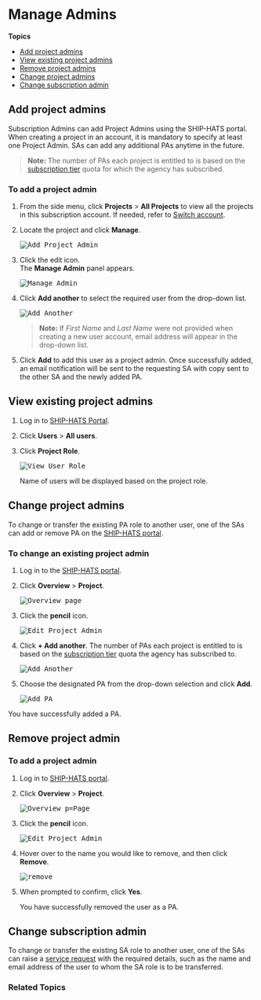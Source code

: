 # Manage Admins

**Topics**
- [Add project admins](#add-project-admins)
- [View existing project admins](#view-existing-project-admins)
- [Remove project admins](#remove-project-admin)
- [Change project admins](#change-project-admins)
- [Change subscription admin](#change-subscription-admin)


## Add project admins

Subscription Admins can add Project Admins using the SHIP-HATS portal. When creating a project in an account, it is mandatory to specify at least one Project Admin. SAs can add any additional PAs anytime in the future.  

> **Note:** The number of PAs each project is entitled to is based on the [subscription tier](https://docs.developer.tech.gov.sg/docs/ship-hats-getting-started-guide/#/subscription) quota for which the agency has subscribed.

### To add a project admin

1. From the side menu, click **Projects** > **All Projects** to view all the projects in this subscription account. If needed, refer to [Switch account](manage-account).
1. Locate the project and click **Manage**.

    <kbd>![Add Project Admin](add-project-admin.png ':size=100%')</kbd>

1. Click the edit icon.  
   The **Manage Admin** panel appears.

    <kbd>![Manage Admin](manage-project-admin.png ':size=100%')</kbd>

1. Click **Add another** to select the required user from the drop-down list.

    <kbd>![Add Another](add-another-pa.png ':size=100%')</kbd>

    >**Note:** If *First Name* and *Last Name* were not provided when creating a new user account, email address will appear in the drop-down list.
1. Click **Add** to add this user as a project admin. Once successfully added, an email notification will be sent to the requesting SA with copy sent to the other SA and the newly added PA.

## View existing project admins
1. Log in to [SHIP-HATS Portal](http://www.ship.gov.sg).
1. Click **Users** > **All users**.
1. Click **Project Role**.

   <kbd>![View User Role](view-user-role.png ':size=100%')</kbd>

   Name of users will be displayed based on the project role.


## Change project admins
To change or transfer the existing PA role to another user, one of the SAs can add or remove PA on the [SHIP-HATS portal](http://www.ship.gov.sg).

### To change an existing project admin
1. Log in to the [SHIP-HATS portal](http://www.ship.gov.sg).
1. Click **Overview** > **Project**. 

   <kbd>![Overview page](overview-page.png ':size=100%')</kbd>
1. Click the **pencil** icon.

   <kbd>![Edit Project Admin](project-admin-edit.png ':size=60%')</kbd>

1. Click **+ Add another**. The number of PAs each project is entitled to is based on the [subscription tier](https://docs.developer.tech.gov.sg/docs/ship-hats-getting-started-guide/#/subscription) quota the agency has subscribed to. 

   <kbd>![Add Another](add-pa-manage-admin.png ':size=60%')</kbd>

1. Choose the designated PA from the drop-down selection and click **Add**. 

   <kbd>![Add PA](add-another-pa.png ':size=60%')</kbd>

You have successfully added a PA.

## Remove project admin

### To add a project admin
1. Log in to [SHIP-HATS portal](http://www.ship.gov.sg).
1. Click **Overview** > **Project**.

   <kbd>![Overview p=Page](overview-page.png ':size=100%')</kbd>
1. Click the **pencil** icon.

   <kbd>![Edit Project Admin](project-admin-edit.png ':size=60%')</kbd>

1. Hover over to the name you would like to remove, and then click **Remove**.

   <kbd>![remove](remove-users.png ':size=60%')</kbd>

1. When prompted to confirm, click **Yes**.

   You have successfully removed the user as a PA.

## Change subscription admin

To change or transfer the existing SA role to another user, one of the SAs can raise a [service request](https://jira.ship.gov.sg/servicedesk/customer/portal/11/create/364) with the required details, such as the name and email address of the user to whom the SA role is to be transferred.

### Related Topics


